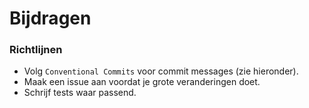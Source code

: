 # Bijdragen

### Richtlijnen
- Volg `Conventional Commits` voor commit messages (zie hieronder).
- Maak een issue aan voordat je grote veranderingen doet.
- Schrijf tests waar passend.

